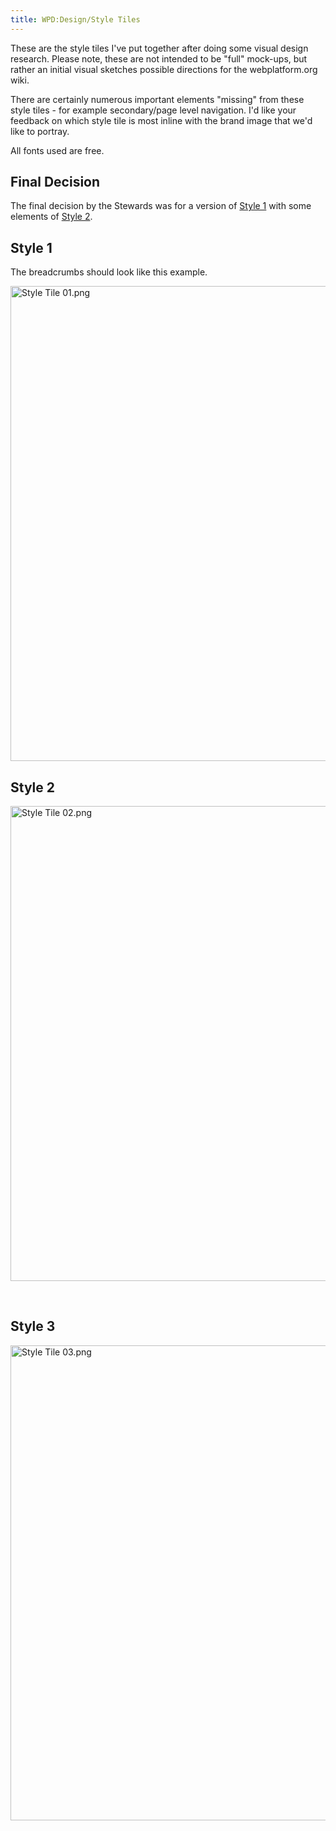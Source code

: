 ```yaml
---
title: WPD:Design/Style Tiles
---
```

<p>These are the style tiles I've put together after doing some visual design research.
Please note, these are not intended to be "full" mock-ups, but rather an initial visual sketches possible directions for the webplatform.org wiki.
</p><p>There are certainly numerous important elements "missing" from these style tiles - for example secondary/page level navigation.
I'd like your feedback on which style tile is most inline with the brand image that we'd like to portray.
</p><p>All fonts used are free.
</p>
<h2><span class="mw-headline" id="Final_Decision">Final Decision</span></h2>
<p>The final decision by the Stewards was for a version of <a href="#Style_1">Style 1</a> with some elements of <a href="#Style_2">Style 2</a>.
</p>
<h2><span class="mw-headline" id="Style_1">Style 1</span></h2>
<p>The breadcrumbs should look like this example.
</p><p><a href="/wiki/File:Style_Tile_01.png" class="image"><img alt="Style Tile 01.png" src="//static.webplatform.org/w/public/5/5b/Style_Tile_01.png" width="1020" height="760" /></a>
</p>
<h2><span class="mw-headline" id="Style_2">Style 2</span></h2>
<p><a href="/wiki/File:Style_Tile_02.png" class="image"><img alt="Style Tile 02.png" src="//static.webplatform.org/w/public/e/e1/Style_Tile_02.png" width="1020" height="760" /></a>
</p><p><br />
</p>
<h2><span class="mw-headline" id="Style_3">Style 3</span></h2>
<p><a href="/wiki/File:Style_Tile_03.png" class="image"><img alt="Style Tile 03.png" src="//static.webplatform.org/w/public/d/d9/Style_Tile_03.png" width="1020" height="760" /></a>
</p>
<!-- Saved in parser cache with key wpwiki:pcache:idhash:159-0!*!*!!*!5!*!esi=1 and timestamp 20150731181326 and revision id 1984
 -->
